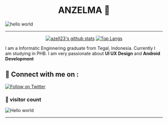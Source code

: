 <h1 align="center" > ANZELMA 👋</h1>

![hello world](https://github.com/hayat-tamboli/hayat-tamboli/raw/master/hello-world.png)

<hr/>

<div align="center">


[![azell23's github stats](https://github-readme-stats.vercel.app/api?username=azell23&show_icons=true&title_color=2257EA&icon_color=2257EA&bg_color=f7f7f7)](https://github.com/azell23/github-readme-stats)
[![Top Langs](https://github-readme-stats.vercel.app/api/top-langs/?username=azell23&title_color=2257EA&bg_color=f7f7f7&hide=html,css)](https://github.com/azell23/github-readme-stats)

</div>


I am a Informatic Enginnering graduate from Tegal, Indonesia. Currently I am studying in PHB. I am very passionate about __UI UX Design__ and __Android Development__

## 🔗 Connect with me on :



[![Follow on Twitter](https://img.shields.io/badge/--instagram?label=Instagram&logo=Instagram&style=social)](https://instagram/ktsm.hildann)

### 👀 visitor count

<img src="https://profile-counter.glitch.me/azell23/count.svg" alt="Hello world" />

<hr />
